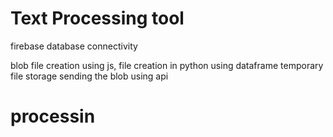 # Text Processing tool

firebase database connectivity

blob file creation using js, 
file creation in python using dataframe
temporary file storage 
sending the blob using api


# processin
